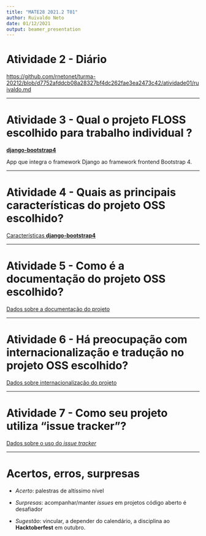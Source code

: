 ```yaml
---
title: "MATE28 2021.2 T01"
author: Ruivaldo Neto
date: 01/12/2021
output: beamer_presentation
---
```


# Atividade 2 - Diário

https://github.com/rnetonet/turma-20212/blob/d7752afddcb08a28327bf4dc262fae3ea2473c42/atividade01/ruivaldo.md

---

# Atividade 3 - Qual o projeto FLOSS escolhido para trabalho individual ?

[**django-bootstrap4**](https://github.com/zostera/django-bootstrap4)

App que integra o framework Django ao framework frontend Bootstrap 4.

---

# Atividade 4 - Quais as principais características do projeto OSS escolhido?

[Características **django-bootstrap4**](https://github.com/mate28-ic-ufba/turma-20212/blob/105ec677e85acf337fc7290e300cd6e766909ea5/atividades/ruivaldo/atividade-04-caracterizacao.md)

---

# Atividade 5 - Como é a documentação do projeto OSS escolhido?

[Dados sobre a documentação do projeto](https://github.com/mate28-ic-ufba/turma-20212/blob/6c642065eec2f3dd518ab7585583c0a4808d8afa/atividades/ruivaldo/atividade-05-documentacao.md)

---

# Atividade 6 - Há preocupação com internacionalização e tradução no projeto OSS escolhido?

[Dados sobre internacionalização do projeto](https://github.com/rnetonet/turma-20212/blob/ea2b7e8c5a8ae0e40d77b12747930c343da275b6/atividades/ruivaldo/atividade06-documentacao.md)

---

# Atividade 7 - Como seu projeto utiliza  “issue tracker”?

[Dados sobre o uso do *issue tracker*](https://github.com/rnetonet/turma-20212/blob/5d9a0a7d872b773f7832f2e5d7fc42ddc8eadc13/atividades/ruivaldo/atividade07.md)

---

# Acertos, erros, surpresas

* *Acerto*: palestras de altíssimo nível

* *Surpresas*: acompanhar/manter *issues* em projetos código aberto é desafiador

* *Sugestão*: vincular, a depender do calendário, a disciplina ao **Hacktoberfest** em outubro.
